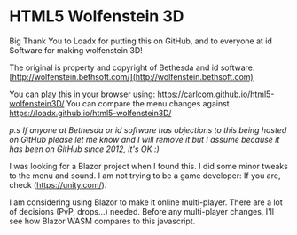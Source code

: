 HTML5 Wolfenstein 3D
======================

Big Thank You to Loadx for putting this on GitHub, and to everyone at id Software for making wolfenstein 3D!

The original is property and copyright of Bethesda and id software.
[http://wolfenstein.bethsoft.com/](http://wolfenstein.bethsoft.com)

You can play this in your browser using: https://carlcom.github.io/html5-wolfenstein3D/
You can compare the menu changes against https://loadx.github.io/html5-wolfenstein3D/

_p.s If anyone at Bethesda or id software has objections to this being hosted on GitHub please let me know and I will remove it but I assume because it has been on GitHub since 2012, it's OK :)_

I was looking for a Blazor project when I found this. I did some minor tweaks to the menu and sound. I am not trying to be a game developer: If you are, check (https://unity.com/). 

I am considering using Blazor to make it online multi-player. There are a lot of decisions (PvP, drops…) needed. Before any multi-player changes, I'll see how Blazor WASM compares to this javascript.
